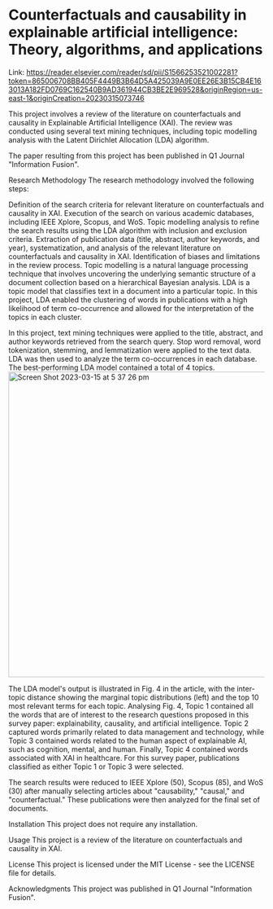 # Counterfactuals and causability in explainable artificial intelligence: Theory, algorithms, and applications
Link: https://reader.elsevier.com/reader/sd/pii/S1566253521002281?token=865006708BB405F4449B3B64D5A425039A9E0EE26E3B15CB4E163013A182FD0769C162540B9AD361944CB3BE2E969528&originRegion=us-east-1&originCreation=20230315073746


This project involves a review of the literature on counterfactuals and causality in Explainable Artificial Intelligence (XAI). The review was conducted using several text mining techniques, including topic modelling analysis with the Latent Dirichlet Allocation (LDA) algorithm.

The paper resulting from this project has been published in Q1 Journal "Information Fusion".

Research Methodology
The research methodology involved the following steps:

Definition of the search criteria for relevant literature on counterfactuals and causality in XAI.
Execution of the search on various academic databases, including IEEE Xplore, Scopus, and WoS.
Topic modelling analysis to refine the search results using the LDA algorithm with inclusion and exclusion criteria.
Extraction of publication data (title, abstract, author keywords, and year), systematization, and analysis of the relevant literature on counterfactuals and causality in XAI.
Identification of biases and limitations in the review process.
Topic modelling is a natural language processing technique that involves uncovering the underlying semantic structure of a document collection based on a hierarchical Bayesian analysis. LDA is a topic model that classifies text in a document into a particular topic. In this project, LDA enabled the clustering of words in publications with a high likelihood of term co-occurrence and allowed for the interpretation of the topics in each cluster.

In this project, text mining techniques were applied to the title, abstract, and author keywords retrieved from the search query. Stop word removal, word tokenization, stemming, and lemmatization were applied to the text data. LDA was then used to analyze the term co-occurrences in each database. The best-performing LDA model contained a total of 4 topics.
<img width="600" alt="Screen Shot 2023-03-15 at 5 37 26 pm" src="https://user-images.githubusercontent.com/48231558/225238933-19b46902-1c87-405e-a54f-518966b4b7c6.png">

The LDA model's output is illustrated in Fig. 4 in the article, with the inter-topic distance showing the marginal topic distributions (left) and the top 10 most relevant terms for each topic. Analysing Fig. 4, Topic 1 contained all the words that are of interest to the research questions proposed in this survey paper: explainability, causality, and artificial intelligence. Topic 2 captured words primarily related to data management and technology, while Topic 3 contained words related to the human aspect of explainable AI, such as cognition, mental, and human. Finally, Topic 4 contained words associated with XAI in healthcare. For this survey paper, publications classified as either Topic 1 or Topic 3 were selected.

The search results were reduced to IEEE Xplore (50), Scopus (85), and WoS (30) after manually selecting articles about "causability," "causal," and "counterfactual." These publications were then analyzed for the final set of documents.

Installation
This project does not require any installation.

Usage
This project is a review of the literature on counterfactuals and causality in XAI.

License
This project is licensed under the MIT License - see the LICENSE file for details.

Acknowledgments
This project was published in Q1 Journal "Information Fusion".
